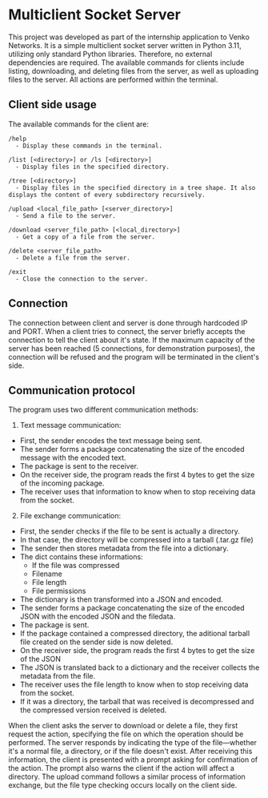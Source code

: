 # Multiclient Socket Server

This project was developed as part of the internship application to Venko
Networks. It is a simple multiclient socket server written in Python 3.11,
utilizing only standard Python libraries. Therefore, no external dependencies
are required. The available commands for clients include listing, downloading,
and deleting files from the server, as well as uploading files to the server.
All actions are performed within the terminal.

## Client side usage

The available commands for the client are:
```
/help
  - Display these commands in the terminal.
```
```
/list [<directory>] or /ls [<directory>]
  - Display files in the specified directory.
```
```
/tree [<directory>]
  - Display files in the specified directory in a tree shape. It also displays the content of every subdirectory recursively.
```
```
/upload <local_file_path> [<server_directory>]
  - Send a file to the server.
```
```
/download <server_file_path> [<local_directory>]
  - Get a copy of a file from the server.
```
```
/delete <server_file_path>
  - Delete a file from the server.
```
```
/exit
  - Close the connection to the server.
```

## Connection

The connection between client and server is done through hardcoded IP and PORT.
When a client tries to connect, the server briefly accepts the connection to
tell the client about it's state. If the maximum capacity of the server has been
reached (5 connections, for demonstration purposes), the connection will be
refused and the program will be terminated in the client's side.

## Communication protocol

The program uses two different communication methods:

1. Text message communication:
- First, the sender encodes the text message being sent.
- The sender forms a package concatenating the size of the encoded message with
  the encoded text.
- The package is sent to the receiver.
- On the receiver side, the program reads the first 4 bytes to get the size of
  the incoming package.
- The receiver uses that information to know when to stop receiving data from
  the socket.
2. File exchange communication:
- First, the sender checks if the file to be sent is actually a directory.
- In that case, the directory will be compressed into a tarball (.tar.gz file)
- The sender then stores metadata from the file into a dictionary.
- The dict contains these informations:
    - If the file was compressed
    - Filename
    - File length
    - File permissions
- The dictionary is then transformed into a JSON and encoded.
- The sender forms a package concatenating the size of the encoded JSON with the
  encoded JSON and the filedata.
- The package is sent.
- If the package contained a compressed directory, the aditional tarball file
  created on the sender side is now deleted.
- On the receiver side, the program reads the first 4 bytes to get the size of
  the JSON
- The JSON is translated back to a dictionary and the receiver collects the metadata
  from the file.
- The receiver uses the file length to know when to stop receiving data from the
  socket.
- If it was a directory, the tarball that was received is decompressed and the
  compressed version received is deleted.

When the client asks the server to download or delete a file, they first request
the action, specifying the file on which the operation should be performed. The
server responds by indicating the type of the file—whether it's a normal file, a
directory, or if the file doesn't exist.
After receiving this information, the client is presented with a prompt asking
for confirmation of the action. The prompt also warns the client if the action
will affect a directory. The upload command follows a similar process of
information exchange, but the file type checking occurs locally on the
client side.
